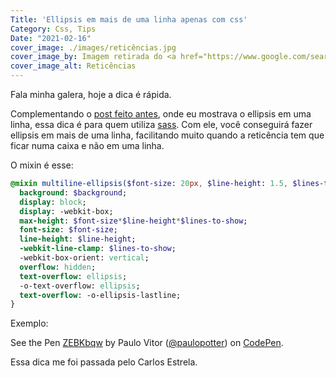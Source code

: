```yaml
---
Title: 'Ellipsis em mais de uma linha apenas com css'
Category: Css, Tips
Date: "2021-02-16"
cover_image: ./images/reticências.jpg
cover_image_by: Imagem retirada do <a href="https://www.google.com/search?q=reticencias&tbm=isch&ved=2ahUKEwjsqbSd_u7uAhVVMrkGHf-GCdUQ2-cCegQIABAA&oq=reticencias&gs_lcp=CgNpbWcQAzICCAAyAggAMgIIADICCAAyAggAMgIIADICCAAyAggAMgQIABAeMgQIABAeUJoLWJoLYOkNaABwAHgAgAFqiAFqkgEDMC4xmAEAoAEBqgELZ3dzLXdpei1pbWfAAQE&sclient=img&ei=bggsYOy6MtXk5OUP_42mqA0&bih=981&biw=2520#imgrc=msXkVi-Jn8jP0M" title="google">google</a>
cover_image_alt: Reticências
---
```


Fala minha galera, hoje a dica é rápida.

Complementando o [post feito antes](./como-fazer-reticenciasellipsis-apenas-com-css.html), onde eu mostrava o ellipsis em uma linha, essa dica é para quem utiliza [sass](https://sass-lang.com/guide).
Com ele, você conseguirá fazer ellipsis em mais de uma linha, facilitando muito quando a reticência tem que ficar numa caixa e não em uma linha.

O mixin é esse:

```sass
@mixin multiline-ellipsis($font-size: 20px, $line-height: 1.5, $lines-to-show: 10, $background: transparent) {
  background: $background;
  display: block;
  display: -webkit-box;
  max-height: $font-size*$line-height*$lines-to-show;
  font-size: $font-size;
  line-height: $line-height;
  -webkit-line-clamp: $lines-to-show;
  -webkit-box-orient: vertical;
  overflow: hidden;
  text-overflow: ellipsis;
  -o-text-overflow: ellipsis;
  text-overflow: -o-ellipsis-lastline;
}
```

Exemplo:

<p data-height="400" data-theme-id="dark" data-slug-hash="ZEBKbqw" data-default-tab="css,result" data-user="paulopotter" data-embed-version="2" data-pen-title="ZEBKbqw" class="codepen">See the Pen <a href="https://codepen.io/paulopotter/pen/ZEBKbqw/">ZEBKbqw</a> by Paulo Vitor (<a href="https://codepen.io/paulopotter">@paulopotter</a>) on <a href="https://codepen.io">CodePen</a>.</p>


Essa dica me foi passada pelo Carlos Estrela.

<script async src="https://production-assets.codepen.io/assets/embed/ei.js"></script>
